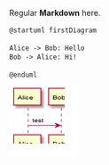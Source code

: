 Regular **Markdown** here.




```plantuml
@startuml firstDiagram

Alice -> Bob: Hello
Bob -> Alice: Hi!
		
@enduml
```




![Create](firstDiagram.png)